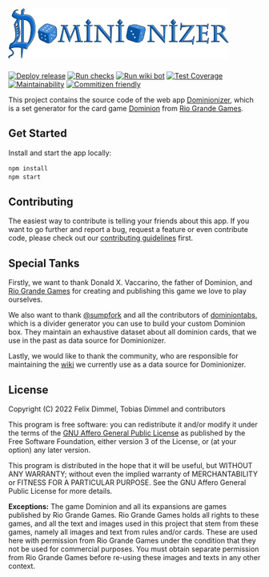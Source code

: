 # ![Dominionizer](/src/assets/logo/logo.svg)

[![Deploy release](https://github.com/GagaMen/dominionizer/actions/workflows/deploy-release.yml/badge.svg)](https://github.com/GagaMen/dominionizer/actions/workflows/deploy-release.yml)
[![Run checks](https://github.com/GagaMen/dominionizer/actions/workflows/run-checks.yml/badge.svg)](https://github.com/GagaMen/dominionizer/actions/workflows/run-checks.yml)
[![Run wiki bot](https://github.com/GagaMen/dominionizer/actions/workflows/run-wiki-bot.yml/badge.svg)](https://github.com/GagaMen/dominionizer/actions/workflows/run-wiki-bot.yml)
[![Test Coverage](https://api.codeclimate.com/v1/badges/a4e86861e7f074d736f3/test_coverage)](https://codeclimate.com/github/GagaMen/dominionizer/test_coverage)
[![Maintainability](https://api.codeclimate.com/v1/badges/a4e86861e7f074d736f3/maintainability)](https://codeclimate.com/github/GagaMen/dominionizer/maintainability)
[![Commitizen friendly](https://img.shields.io/badge/commitizen-friendly-brightgreen.svg)](http://commitizen.github.io/cz-cli/)

This project contains the source code of the web app [Dominionizer](https://dominionizer.app/), which is a set generator for the card game [Dominion](<https://en.wikipedia.org/wiki/Dominion_(card_game)>) from [Rio Grande Games](https://www.riograndegames.com/).

## Get Started

Install and start the app locally:

```bash
npm install
npm start
```

## Contributing

The easiest way to contribute is telling your friends about this app. If you want to go further and report a bug, request a feature or even contribute code, please check out our [contributing guidelines](/CONTRIBUTING.md) first.

## Special Tanks

Firstly, we want to thank Donald X. Vaccarino, the father of Dominion, and [Rio Grande Games](https://www.riograndegames.com/) for creating and publishing this game we love to play ourselves.

We also want to thank [@sumpfork](https://github.com/sumpfork) and all the contributors of [dominiontabs](https://github.com/sumpfork/dominiontabs), which is a divider generator you can use to build your custom Dominion box. They maintain an exhaustive dataset about all dominion cards, that we use in the past as data source for Dominionizer.

Lastly, we would like to thank the community, who are responsible for maintaining the [wiki](http://wiki.dominionstrategy.com/) we currently use as a data source for Dominionizer.

## License

Copyright (C) 2022 Felix Dimmel, Tobias Dimmel and contributors

This program is free software: you can redistribute it and/or modify it under the terms of the [GNU Affero General Public License](/LICENSE) as published by the Free Software Foundation, either version 3 of the License, or (at your option) any later version.

This program is distributed in the hope that it will be useful, but WITHOUT ANY WARRANTY; without even the implied warranty of MERCHANTABILITY or FITNESS FOR A PARTICULAR PURPOSE. See the GNU Affero General Public License for more details.

**Exceptions:** The game Dominion and all its expansions are games published by Rio Grande Games. Rio Grande Games holds all rights to these games, and all the text and images used in this project that stem from these games, namely all images and text from rules and/or cards. These are used here with permission from Rio Grande Games under the condition that they not be used for commercial purposes. You must obtain separate permission from Rio Grande Games before re-using these images and texts in any other context.
